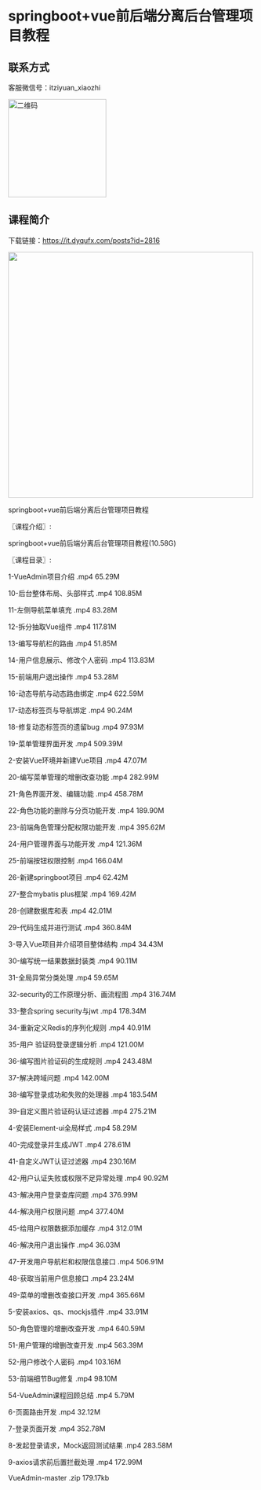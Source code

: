 # springboot+vue前后端分离后台管理项目教程

## 联系方式

客服微信号：itziyuan_xiaozhi

<img src="https://ziyuanyun.oss-cn-guangzhou.aliyuncs.com/common/20240614073449/666b82192834a.jpg" width="200" height="200" alt="二维码">

## 课程简介

下载链接：https://it.dyqufx.com/posts?id=2816

<img src="https://ziyuanyun.oss-cn-guangzhou.aliyuncs.com/yun/20240515184333/664491d556cc3.jpg" width="500" alt="">

  springboot+vue前后端分离后台管理项目教程



 〖课程介绍〗:

 springboot+vue前后端分离后台管理项目教程(10.58G)

 〖课程目录〗:

 1-VueAdmin项目介绍 .mp4 65.29M

 10-后台整体布局、头部样式 .mp4 108.85M

 11-左侧导航菜单填充 .mp4 83.28M

 12-拆分抽取Vue组件 .mp4 117.81M

 13-编写导航栏的路由 .mp4 51.85M

 14-用户信息展示、修改个人密码 .mp4 113.83M

 15-前端用户退出操作 .mp4 53.28M

 16-动态导航与动态路由绑定 .mp4 622.59M

 17-动态标签页与导航绑定 .mp4 90.24M

 18-修复动态标签页的遗留bug .mp4 97.93M

 19-菜单管理界面开发 .mp4 509.39M

 2-安装Vue环境并新建Vue项目 .mp4 47.07M

 20-编写菜单管理的增删改查功能 .mp4 282.99M

 21-角色界面开发、编辑功能 .mp4 458.78M

 22-角色功能的删除与分页功能开发 .mp4 189.90M

 23-前端角色管理分配权限功能开发 .mp4 395.62M

 24-用户管理界面与功能开发 .mp4 121.36M

 25-前端按钮权限控制 .mp4 166.04M

 26-新建springboot项目 .mp4 62.42M

 27-整合mybatis plus框架 .mp4 169.42M

 28-创建数据库和表 .mp4 42.01M

 29-代码生成并进行测试 .mp4 360.84M

 3-导入Vue项目并介绍项目整体结构 .mp4 34.43M

 30-编写统一结果数据封装类 .mp4 90.11M

 31-全局异常分类处理 .mp4 59.65M

 32-security的工作原理分析、画流程图 .mp4 316.74M

 33-整合spring security与jwt .mp4 178.34M

 34-重新定义Redis的序列化规则 .mp4 40.91M

 35-用户 验证码登录逻辑分析 .mp4 121.00M

 36-编写图片验证码的生成规则 .mp4 243.48M

 37-解决跨域问题 .mp4 142.00M

 38-编写登录成功和失败的处理器 .mp4 183.54M

 39-自定义图片验证码认证过滤器 .mp4 275.21M

 4-安装Element-ui全局样式 .mp4 58.29M

 40-完成登录并生成JWT .mp4 278.61M

 41-自定义JWT认证过滤器 .mp4 230.16M

 42-用户认证失败或权限不足异常处理 .mp4 90.92M

 43-解决用户登录查库问题 .mp4 376.99M

 44-解决用户权限问题 .mp4 377.40M

 45-给用户权限数据添加缓存 .mp4 312.01M

 46-解决用户退出操作 .mp4 36.03M

 47-开发用户导航栏和权限信息接口 .mp4 506.91M

 48-获取当前用户信息接口 .mp4 23.24M

 49-菜单的增删改查接口开发 .mp4 365.66M

 5-安装axios、qs、mockjs插件 .mp4 33.91M

 50-角色管理的增删改查开发 .mp4 640.59M

 51-用户管理的增删改查开发 .mp4 563.39M

 52-用户修改个人密码 .mp4 103.16M

 53-前端细节Bug修复 .mp4 98.10M

 54-VueAdmin课程回顾总结 .mp4 5.79M

 6-页面路由开发 .mp4 32.12M

 7-登录页面开发 .mp4 352.78M

 8-发起登录请求，Mock返回测试结果 .mp4 283.58M

 9-axios请求前后置拦截处理 .mp4 172.99M

 VueAdmin-master .zip 179.17kb

  